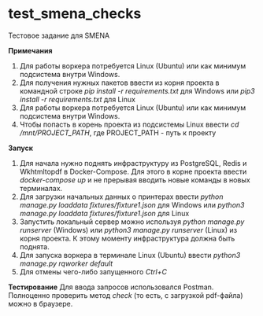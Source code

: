 # test_smena_checks
Тестовое задание для SMENA

**Примечания**
1. Для работы воркера потребуется Linux (Ubuntu) или как минимум подсистема внутри Windows.
2. Для получения нужных пакетов ввести из корня проекта в командной строке *pip install -r requirements.txt* для Windows или *pip3 install -r requirements.txt* для Linux
3. Для работы воркера потребуется Linux (Ubuntu) или как минимум подсистема внутри Windows.
4. Чтобы попасть в корень проекта из подсистемы Linux ввести *cd /mnt/PROJECT_PATH*, где PROJECT_PATH - путь к проекту


**Запуск**
1. Для начала нужно поднять инфраструктуру из PostgreSQL, Redis и Wkhtmltopdf в Docker-Compose.
Для этого в корне проекта ввести *docker-compose up* и не прерывая вводить новые команды в новых терминалах.
2. Для загрузки начальных данных о принтерах ввести *python manage.py loaddata fixtures/fixture1.json* для Windows или *python3 manage.py loaddata fixtures/fixture1.json* для Linux
3. Запустить локальный сервер можно используя *python manage.py runserver* (Windows) или *python3 manage.py runserver* (Linux) из корня проекта. К этому моменту инфраструктура должна быть поднята.
4. Для запуска воркера в терминале Linux (Ubuntu) ввести *python3 manage.py rqworker default*
5. Для отмены чего-либо запущенного *Ctrl+C*

**Тестирование**
Для ввода запросов использовался Postman. Полноценно проверить метод *check* (то есть, с загрузкой pdf-файла) можно в браузере.
